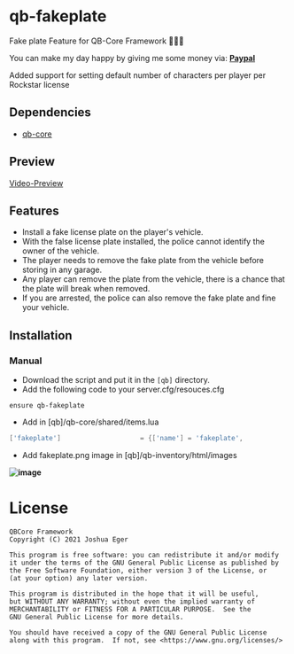 # qb-fakeplate
Fake plate Feature for QB-Core Framework :people_holding_hands:

You can make my day happy by giving me some money via:
**[Paypal](https://www.paypal.com/donate/?hosted_button_id=24QLXKUH3M5FQ)**

Added support for setting default number of characters per player per Rockstar license

## Dependencies
- [qb-core](https://github.com/qbcore-framework/qb-core)

## Preview
[Video-Preview](https://www.youtube.com/watch?v=KuE5HlGW5ZU)

## Features
- Install a fake license plate on the player's vehicle.
- With the false license plate installed, the police cannot identify the owner of the vehicle.
- The player needs to remove the fake plate from the vehicle before storing in any garage.
- Any player can remove the plate from the vehicle, there is a chance that the plate will break when removed.
- If you are arrested, the police can also remove the fake plate and fine your vehicle.

## Installation
### Manual
- Download the script and put it in the `[qb]` directory.
- Add the following code to your server.cfg/resouces.cfg
```
ensure qb-fakeplate
```
- Add in [qb]/qb-core/shared/items.lua
```lua
['fakeplate'] 					 = {['name'] = 'fakeplate', 		  	  		['label'] = 'Fake Plate',		 		['weight'] = 250, 		['type'] = 'item', 		['image'] = 'fakeplate.png', 			['unique'] = true, 		['useable'] = true, 	['shouldClose'] = true,	   ['combinable'] = nil,   ['description'] = 'With this fake plate, you won\'t be wanted.'},
```
- Add fakeplate.png image in [qb]/qb-inventory/html/images

**![image](https://user-images.githubusercontent.com/77104201/207998099-b0d7c628-2d8f-4dbb-9cf3-b297e86c88af.png)**

# License

    QBCore Framework
    Copyright (C) 2021 Joshua Eger

    This program is free software: you can redistribute it and/or modify
    it under the terms of the GNU General Public License as published by
    the Free Software Foundation, either version 3 of the License, or
    (at your option) any later version.

    This program is distributed in the hope that it will be useful,
    but WITHOUT ANY WARRANTY; without even the implied warranty of
    MERCHANTABILITY or FITNESS FOR A PARTICULAR PURPOSE.  See the
    GNU General Public License for more details.

    You should have received a copy of the GNU General Public License
    along with this program.  If not, see <https://www.gnu.org/licenses/>
